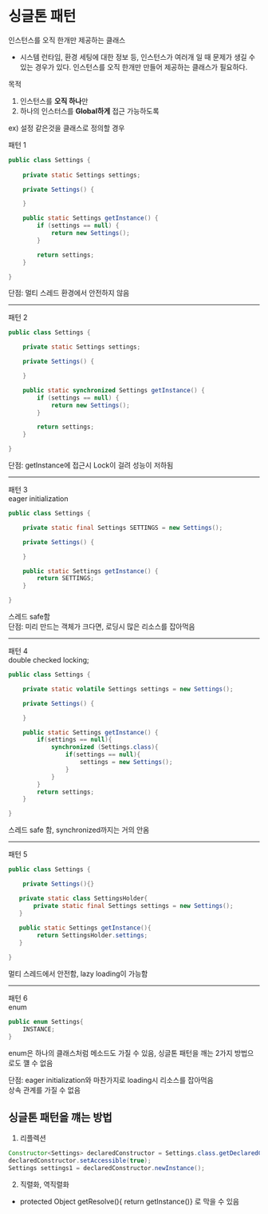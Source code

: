 싱글톤 패턴
=============
인스턴스를 오직 한개만 제공하는 클래스

 - 시스템 런타임, 환경 세팅에 대한 정보 등, 인스턴스가 여러개 일 때 문제가 생길 수 있는
   경우가 있다. 인스턴스를 오직 한개만 만들어 제공하는 클래스가 필요하다.
   

목적

1. 인스턴스를 **오직 하나**만
2. 하나의 인스터스를 **Global하게** 접근 가능하도록

ex) 설정 같은것을 클래스로 정의할 경우

패턴 1

```java
public class Settings {
    
    private static Settings settings;

    private Settings() {

    }

    public static Settings getInstance() {
        if (settings == null) {
            return new Settings();
        }

        return settings;
    }

}
```
단점:
멀티 스레드 환경에서 안전하지 않음

---

패턴 2

```java
public class Settings {

    private static Settings settings;

    private Settings() {

    }

    public static synchronized Settings getInstance() {
        if (settings == null) {
            return new Settings();
        }

        return settings;
    }

}
```

단점:
getInstance에 접근시 Lock이 걸려 성능이 저하됨

---

패턴 3
<br>
eager initialization 
```java
public class Settings {

    private static final Settings SETTINGS = new Settings();

    private Settings() {

    }

    public static Settings getInstance() {
        return SETTINGS;
    }

}
```
스레드 safe함
<br>
단점:
미리 만드는 객체가 크다면, 로딩시 많은 리소스를 잡아먹음

---

패턴 4
<br>
double checked locking;
```java
public class Settings {

    private static volatile Settings settings = new Settings();

    private Settings() {

    }

    public static Settings getInstance() {
        if(settings == null){
            synchronized (Settings.class){
                if(settings == null){
                    settings = new Settings();
                }
            }
        }
        return settings;
    }

}
```
스레드 safe 함, synchronized까지는 거의 안옴

---

패턴 5

```java
public class Settings {

    private Settings(){}

   private static class SettingsHolder{
       private static final Settings settings = new Settings();
   }
   
   public static Settings getInstance(){
        return SettingsHolder.settings;
   }

}
```
멀티 스레드에서 안전함, lazy loading이 가능함


---

패턴 6
<br>
enum
```java
public enum Settings{
    INSTANCE;
}
```
enum은 하나의 클래스처럼 메소드도 가질 수 있음,
싱글톤 패턴을 깨는 2가지 방법으로도 꺨 수 없음

단점:
eager initialization와 마찬가지로 loading시 리소스를 잡아먹음
<br>
상속 관계를 가질 수 없음

싱글톤 패턴을 꺠는 방법
-------------------

1. 리플렉션
```java
Constructor<Settings> declaredConstructor = Settings.class.getDeclaredConstructor();
declaredConstructor.setAccessible(true);
Settings settings1 = declaredConstructor.newInstance();
```

2. 직렬화, 역직렬화
 - protected Object getResolve(){ return getInstance()} 로 막을 수 있음

